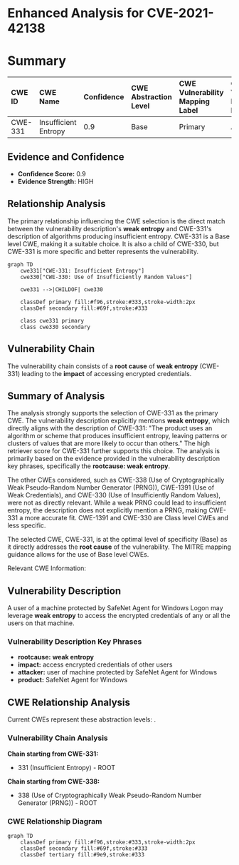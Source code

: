 # Enhanced Analysis for CVE-2021-42138

# Summary
| CWE ID  | CWE Name                                                                     | Confidence | CWE Abstraction Level | CWE Vulnerability Mapping Label | CWE-Vulnerability Mapping Notes |
| :-------- | :--------------------------------------------------------------------------- | :--------- | :---------------------- | :------------------------------ | :------------------------------ |
| CWE-331   | Insufficient Entropy                                                         | 0.9        | Base                    | Primary                         | Allowed                       |

## Evidence and Confidence

*   **Confidence Score:** 0.9
*   **Evidence Strength:** HIGH

## Relationship Analysis
The primary relationship influencing the CWE selection is the direct match between the vulnerability description's **weak entropy** and CWE-331's description of algorithms producing insufficient entropy. CWE-331 is a Base level CWE, making it a suitable choice. It is also a child of CWE-330, but CWE-331 is more specific and better represents the vulnerability.

```mermaid
graph TD
    cwe331["CWE-331: Insufficient Entropy"]
    cwe330["CWE-330: Use of Insufficiently Random Values"]
    
    cwe331 -->|CHILDOF| cwe330
    
    classDef primary fill:#f96,stroke:#333,stroke-width:2px
    classDef secondary fill:#69f,stroke:#333
    
    class cwe331 primary
    class cwe330 secondary
```

## Vulnerability Chain
The vulnerability chain consists of a **root cause** of **weak entropy** (CWE-331) leading to the **impact** of accessing encrypted credentials.

## Summary of Analysis
The analysis strongly supports the selection of CWE-331 as the primary CWE. The vulnerability description explicitly mentions **weak entropy**, which directly aligns with the description of CWE-331: "The product uses an algorithm or scheme that produces insufficient entropy, leaving patterns or clusters of values that are more likely to occur than others." The high retriever score for CWE-331 further supports this choice. The analysis is primarily based on the evidence provided in the vulnerability description key phrases, specifically the **rootcause: weak entropy**.

The other CWEs considered, such as CWE-338 (Use of Cryptographically Weak Pseudo-Random Number Generator (PRNG)), CWE-1391 (Use of Weak Credentials), and CWE-330 (Use of Insufficiently Random Values), were not as directly relevant. While a weak PRNG could lead to insufficient entropy, the description does not explicitly mention a PRNG, making CWE-331 a more accurate fit. CWE-1391 and CWE-330 are Class level CWEs and less specific.

The selected CWE, CWE-331, is at the optimal level of specificity (Base) as it directly addresses the **root cause** of the vulnerability. The MITRE mapping guidance allows for the use of Base level CWEs.

Relevant CWE Information:

## Vulnerability Description
A user of a machine protected by SafeNet Agent for Windows Logon may leverage **weak entropy** to access the encrypted credentials of any or all the users on that machine.

### Vulnerability Description Key Phrases
- **rootcause:** **weak entropy**
- **impact:** access encrypted credentials of other users
- **attacker:** user of machine protected by SafeNet Agent for Windows
- **product:** SafeNet Agent for Windows


## CWE Relationship Analysis

Current CWEs represent these abstraction levels: .


### Vulnerability Chain Analysis

**Chain starting from CWE-331:**
- 331 (Insufficient Entropy) - ROOT


**Chain starting from CWE-338:**
- 338 (Use of Cryptographically Weak Pseudo-Random Number Generator (PRNG)) - ROOT



### CWE Relationship Diagram

```mermaid
graph TD
    classDef primary fill:#f96,stroke:#333,stroke-width:2px
    classDef secondary fill:#69f,stroke:#333
    classDef tertiary fill:#9e9,stroke:#333
```